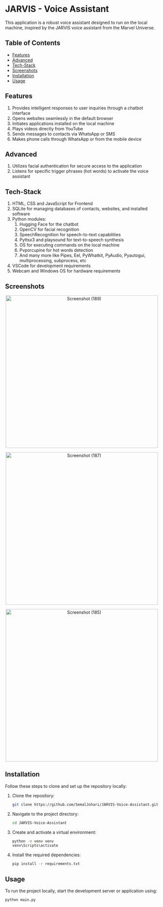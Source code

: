 # JARVIS - Voice Assistant

This application is a robust voice assistant designed to run on the local machine, inspired by the JARVIS voice assistant from the Marvel Universe.

## Table of Contents

- [Features](#Features)
- [Advanced](#Advanced)
- [Tech-Stack](#Tech-Stack)
- [Screenshots](#Screenshots)
- [Installation](#Installation)
- [Usage](#Usage)

## Features
1. Provides intelligent responses to user inquiries through a chatbot interface
2. Opens websites seamlessly in the default browser
3. Initiates applications installed on the local machine
4. Plays videos directly from YouTube
5. Sends messages to contacts via WhatsApp or SMS
6. Makes phone calls through WhatsApp or from the mobile device

## Advanced
1. Utilizes facial authentication for secure access to the application
2. Listens for specific trigger phrases (hot words) to activate the voice assistant

## Tech-Stack
1. HTML, CSS and JavaScript for Frontend
2. SQLite for managing databases of contacts, websites, and installed software
3. Python modules:
   1. Hugging Face for the chatbot
   2. OpenCV for facial recognition
   3. SpeechRecognition for speech-to-text capabilities
   4. Pyttsx3 and playsound for text-to-speech synthesis
   5. OS for executing commands on the local machine
   6. Pvporcupine for hot words detection
   7. And many more like Pipes, Eel, PyWhatkit, PyAudio, Pyautogui, multiprocessing, subprocess, etc
4. VSCode for development requirements
5. Webcam and Windows OS for hardware requirements

## Screenshots

<p align="center">
  <img src="https://github.com/user-attachments/assets/eaddc716-9c72-412d-ba1a-553be4f4fe15" alt="Screenshot (189)" width="500"/>
</p>

<p align="center">
  <img src="https://github.com/user-attachments/assets/c5128626-fe82-4495-a321-41ea0cabdf21" alt="Screenshot (187)" width="500"/>
</p>

<p align="center">
  <img src="https://github.com/user-attachments/assets/3f66dbd3-d417-467b-b41f-66deb6e42bd0" alt="Screenshot (185)" width="500"/>
</p>

## Installation

Follow these steps to clone and set up the repository locally:

1. Clone the repository:
   ```bash
   git clone https://github.com/SemalJohari/JARVIS-Voice-Assistant.git

2. Navigate to the project directory:
   ```bash
   cd JARVIS-Voice-Assistant

3. Create and activate a virtual environment:
   ```bash
   python -m venv venv
   venv\Scripts\activate

4. Install the required dependencies:
   ```bash
   pip install -r requirements.txt

## Usage

To run the project locally, start the development server or application using:
```bash
python main.py

